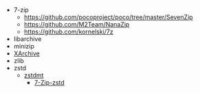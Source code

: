 - 7-zip
  - https://github.com/pocoproject/poco/tree/master/SevenZip
  - https://github.com/M2Team/NanaZip
  - https://github.com/kornelski/7z
- libarchive
- minizip
- [XArchive](https://github.com/horsicq/XArchive)
- zlib
- zstd
  - [zstdmt](https://github.com/mcmilk/zstdmt)
    - [7-Zip-zstd](https://github.com/mcmilk/7-Zip-zstd)


